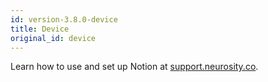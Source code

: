 ```yaml
---
id: version-3.8.0-device
title: Device
original_id: device
---
```


Learn how to use and set up Notion at [support.neurosity.co](https://support.neurosity.co/hc/en-us/categories/360002378231-Notion).
